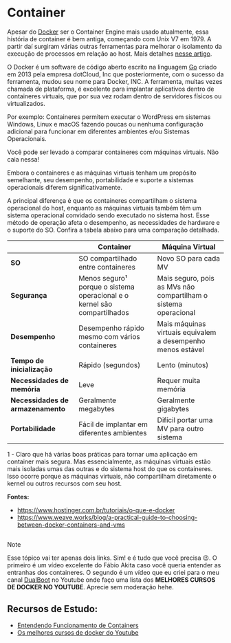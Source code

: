 # Container

Apesar do [Docker](https://www.docker.com/) ser o Container Engine mais usado atualmente, essa história de container é bem antiga, começando com Unix V7 em 1979. A partir daí surgiram várias outras ferramentas para melhorar o isolamento da execução de processos em relação ao host. Mais detalhes [nesse artigo](https://blog.aquasec.com/a-brief-history-of-containers-from-1970s-chroot-to-docker-2016).

O Docker é um software de código aberto escrito na linguagem [Go](https://github.com/golang/go) criado em 2013 pela empresa dotCloud, Inc que posteriormente, com o sucesso da ferramenta, mudou seu nome para Docker, INC. A ferramenta, muitas vezes chamada de plataforma, é excelente para implantar aplicativos dentro de containeres virtuais, que por sua vez rodam dentro de servidores físicos ou virtualizados. 

Por exemplo: Containeres permitem executar o WordPress em sistemas Windows, Linux e macOS fazendo poucas ou nenhuma configuração adicional para funcionar em diferentes ambientes e/ou Sistemas Operacionais.

Você pode ser levado a comparar containeres com máquinas virtuais. Não caia nessa!

Embora o containeres e as máquinas virtuais tenham um propósito semelhante, seu desempenho, portabilidade e suporte a sistemas operacionais diferem significativamente.

A principal diferença é que os containeres compartilham o sistema operacional do host, enquanto as máquinas virtuais também têm um sistema operacional convidado sendo executado no sistema host. Esse método de operação afeta o desempenho, as necessidades de hardware e o suporte do SO. Confira a tabela abaixo para uma comparação detalhada.


|     | Container | Máquina Virtual |
| --- | --- | --- |
| **SO**                            | SO compartilhado entre containeres                                        | Novo SO para cada MV
| **Segurança**                     | Menos seguro¹ porque o sistema operacional e o kernel são compartilhados  | Mais seguro, pois as MVs não compartilham o sistema operacional
| **Desempenho**                    | Desempenho rápido mesmo com vários containeres                            | Mais máquinas virtuais equivalem a desempenho menos estável
| **Tempo de inicialização**        | Rápido (segundos)                                                         | Lento (minutos)
| **Necessidades de memória**       | Leve                                                                      | Requer muita memória
| **Necessidades de armazenamento** | Geralmente megabytes                                                      | Geralmente gigabytes 
| **Portabilidade**                 | Fácil de implantar em diferentes ambientes                                | Difícil portar uma MV para outro sistema

1 -  Claro que há várias boas práticas para tornar uma aplicação em container mais segura. Mas essencialmente, as máquinas virtuais estão mais isoladas umas das outras e do sistema host do que os containeres. Isso ocorre porque as máquinas virtuais, não compartilham diretamente o kernel ou outros recursos com seu host.

**Fontes:**
- https://www.hostinger.com.br/tutoriais/o-que-e-docker
- https://www.weave.works/blog/a-practical-guide-to-choosing-between-docker-containers-and-vms
##
> [!NOTE]
> Esse tópico vai ter apenas dois links. Sim! e é tudo que você precisa 😉. O primeiro é um vídeo excelente do Fábio Akita caso você queria entender as entranhas dos containeres. O segundo é um vídeo que eu criei para o meu canal [DualBoot](https://www.youtube.com/@DualBootTech?sub_confirmation=1) no Youtube onde faço uma lista dos **MELHORES CURSOS DE DOCKER NO YOUTUBE**. Aprecie sem moderação hehe.
##
## Recursos de Estudo:
- [Entendendo Funcionamento de Containers](https://www.youtube.com/watch?v=85k8se4Zo70)
- [Os melhores cursos de docker do Youtube](https://youtu.be/pVVL0CM6eWg?si=_xqBSq594LkrnD2T)
